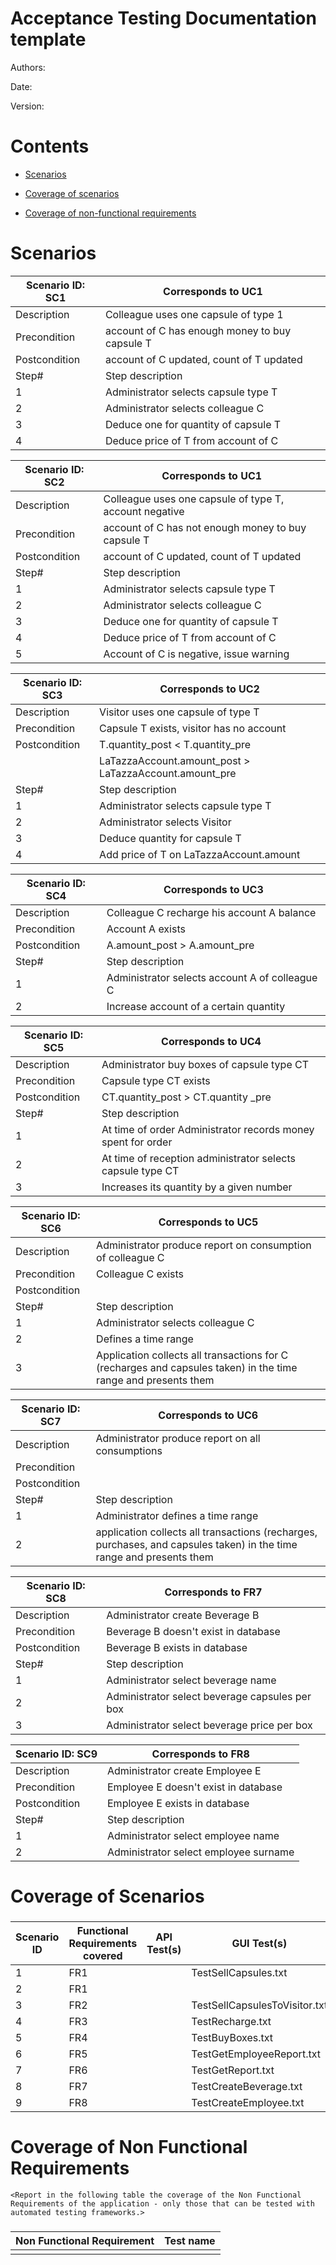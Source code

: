 # Acceptance Testing Documentation template

Authors:

Date:

Version:

# Contents

- [Scenarios](#scenarios)

- [Coverage of scenarios](#scenario-coverage)
- [Coverage of non-functional requirements](#nfr-coverage)



# Scenarios

| Scenario ID: SC1 | Corresponds to UC1                             |
| ---------------- | ---------------------------------------------- |
| Description      | Colleague uses one capsule of type 1           |
| Precondition     | account of C has enough money to buy capsule T |
| Postcondition    | account of C updated, count of T updated       |
| Step#            | Step description                               |
| 1                | Administrator selects capsule type T           |
| 2                | Administrator selects colleague C              |
| 3                | Deduce one for quantity of capsule T           |
| 4                | Deduce price of T from account of C            |

| Scenario ID: SC2 | Corresponds to UC1                                     |
| ---------------- | ------------------------------------------------------ |
| Description      | Colleague uses one capsule of type T, account negative |
| Precondition     | account of C has not enough money to buy capsule T     |
| Postcondition    | account of C updated, count of T updated               |
| Step#            | Step description                                       |
| 1                | Administrator selects capsule type T                   |
| 2                | Administrator selects colleague C                      |
| 3                | Deduce one for quantity of capsule T                   |
| 4                | Deduce price of T from account of C                    |
| 5                | Account of C is negative, issue warning                |

| Scenario ID: SC3 | Corresponds to UC2 |
| ----------------------- | ------------------ |
| Description      | Visitor uses one capsule of type T |
| Precondition     | Capsule T exists, visitor has no account |
| Postcondition    | T.quantity_post < T.quantity_pre |
|     | LaTazzaAccount.amount_post > LaTazzaAccount.amount_pre |
| Step#            | Step description                           |
| 1                | Administrator selects capsule type T |
| 2                | Administrator selects Visitor |
| 3                | Deduce quantity for capsule T |add price of T on LaTazzaAccount.amount
| 4                | Add price of T on LaTazzaAccount.amount |

| Scenario ID: SC4 | Corresponds to UC3 |
| ---------------- | ------------------ |
| Description      | Colleague C recharge his account A balance               |
| Precondition     | Account A exists                |
| Postcondition    | A.amount_post > A.amount_pre                |
| Step#            | Step description                |
| 1                | Administrator selects account A of colleague C                |
| 2                | Increase account of a certain quantity                   |

| Scenario ID: SC5 | Corresponds to UC4 |
| ---------------- | ------------------ |
| Description      | Administrator buy boxes of capsule type CT |
| Precondition     | Capsule type CT exists                |
| Postcondition    | CT.quantity_post > CT.quantity _pre                |
| Step#            | Step description                |
| 1                | At time of order Administrator records money spent for order                |
| 2                | At time of reception administrator selects capsule type CT                 |
| 3                | Increases its quantity by a given number                |

| Scenario ID: SC6 | Corresponds to UC5 |
| ---------------- | ------------------ |
| Description      | Administrator produce report on consumption of colleague C |
| Precondition     | Colleague C exists                |
| Postcondition    |                 |
| Step#            | Step description                |
| 1                | Administrator selects colleague C                |
| 2                | Defines a time range                   |
| 3                | Application collects all transactions for C (recharges and capsules taken) in the time range and presents them                   |

| Scenario ID: SC7 | Corresponds to UC6 |
| ---------------- | ------------------ |
| Description      | Administrator produce report on all consumptions |
| Precondition     |                 |
| Postcondition    |                 |
| Step#            | Step description                |
| 1                | Administrator defines a time range                |
| 2                | application collects all transactions (recharges, purchases, and capsules taken) in the time range and presents them                 |


| Scenario ID: SC8 | Corresponds to FR7 |
| ---------------- | ------------------ |
| Description      | Administrator create Beverage B |
| Precondition     | Beverage B doesn't exist in database                |
| Postcondition    | Beverage B exists in database                |
| Step#            | Step description                |
| 1                | Administrator select beverage name                |
| 2                | Administrator select beverage capsules per box      |
| 3                | Administrator select beverage price per box      |


| Scenario ID: SC9 | Corresponds to FR8 |
| ---------------- | ------------------ |
| Description      | Administrator create Employee E |
| Precondition     | Employee E doesn't exist in database                |
| Postcondition    | Employee E exists in database                |
| Step#            | Step description                |
| 1                | Administrator select employee name                |
| 2                | Administrator select employee surname      |

# Coverage of Scenarios

### 

| Scenario ID | Functional Requirements covered | API Test(s) | GUI Test(s) |
| ----------- | ------------------------------- | ----------- | ----------- |
| 1           | FR1                             |             | TestSellCapsules.txt            |
| 2           | FR1                             |             |             |
| 3           | FR2                             |             | TestSellCapsulesToVisitor.txt   |
| 4           | FR3                             |             | TestRecharge.txt                |
| 5           | FR4                             |             | TestBuyBoxes.txt                |
| 6           | FR5                             |             | TestGetEmployeeReport.txt       |
| 7           | FR6                             |             | TestGetReport.txt               |
| 8           | FR7                             |             | TestCreateBeverage.txt          |
| 9           | FR8                             |             | TestCreateEmployee.txt          |


# Coverage of Non Functional Requirements

```
<Report in the following table the coverage of the Non Functional Requirements of the application - only those that can be tested with automated testing frameworks.>
```

### 

| Non Functional Requirement | Test name |
| -------------------------- | --------- |
|                            |           |

